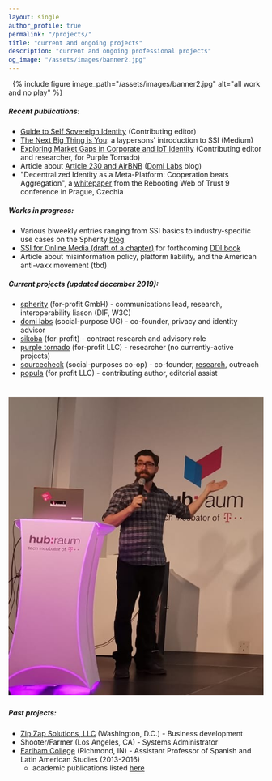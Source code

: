 ```yaml
---
layout: single
author_profile: true
permalink: "/projects/"
title: "current and ongoing projects"
description: "current and ongoing professional projects"
og_image: "/assets/images/banner2.jpg"
---
```


&nbsp;
{% include figure image_path="/assets/images/banner2.jpg" alt="all work and no play" %}

##### Recent publications:

- [Guide to Self Sovereign Identity](https://www.amazon.com/Comprehensive-Guide-Self-Sovereign-Identity-ebook/dp/B07Q3TXLDP) (Contributing editor)
- [The Next Big Thing is You](https://medium.com/@by_caballero/the-next-big-thing-is-you-cc78547e5d78): a laypersons' introduction to SSI (Medium)
- [Exploring Market Gaps in Corporate and IoT Identity](https://app.convertkit.com/landing_pages/457406) (Contributing editor and researcher, for Purple Tornado)
- Article about [Article 230 and AirBNB](https://medium.com/domi-labs/its-the-liability-stupid-airbnb-platform-economics-and-regulatory-bedrock-639cbb14918e) ([Domi Labs](http://domilabs.io/) blog)
- "Decentralized Identity as a Meta-Platform: Cooperation beats Aggregation", a [whitepaper](http://bit.ly/spherityMetaPlatformPaper) from the Rebooting Web of Trust 9 conference in Prague, Czechia


##### Works in progress:

- Various biweekly entries ranging from SSI basics to industry-specific use cases on the Spherity [blog](https://medium.com/spherity)
- [SSI for Online Media (draft of a chapter)](https://bumblefudge.github.io/assets/static/publishing_chapter_sovrin_book_(graphics_tbd).pdf) for forthcoming [DDI book](https://identitybook.info/)
- Article about misinformation policy, platform liability, and the American anti-vaxx movement (tbd)

##### Current projects (updated december 2019): 

- [spherity](https://spherity.com/about/#team) (for-profit GmbH) - communications lead, research, interoperability liason (DIF, W3C)
- [domi labs](http://domilabs.io/) (social-purpose UG) - co-founder, privacy and identity advisor
- [sikoba](http://www.sikoba.com/www/index.html#content4-1j) (for-profit) - contract research and advisory role
- [purple tornado](http://thepurpletornado.com) (for-profit LLC) - researcher (no currently-active projects)
- [sourcecheck](https://sourcecheck.org/) (social-purposes co-op) - co-founder, [research](https://twitter.com/sourcecheckorg/), outreach
- [popula](http://popula.com) (for profit LLC) - contributing author, editorial assist

# ![](/assets/images/tedtalker.png)

##### Past projects:

- [Zip Zap Solutions, LLC](https://www.zipzapsolutions.com/) (Washington, D.C.) - Business development
- Shooter/Farmer (Los Angeles, CA) - Systems Administrator
- [Earlham College](http://www.earlham.edu) (Richmond, IN) - Assistant Professor of Spanish and Latin American Studies (2013-2016) 
  - academic publications listed [here](https://independentresearcher.academia.edu/JuanCaballero)
